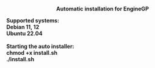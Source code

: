 <p align="center"><b>Automatic installation for EngineGP</p>
Supported systems:</br>
Debian 11, 12</br>
Ubuntu 22.04</br>
</br>
Starting the auto installer:</br>
chmod +x install.sh</br>
./install.sh
